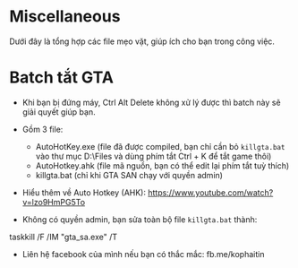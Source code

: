 # Miscellaneous
Dưới đây là tổng hợp các file mẹo vặt, giúp ích cho bạn trong công việc.

# Batch tắt GTA

- Khi bạn bị đứng máy, Ctrl Alt Delete không xử lý được thì batch này sẽ giải quyết giúp bạn.
- Gồm 3 file: 
	+ AutoHotKey.exe (file đã được compiled, bạn chỉ cần bỏ `killgta.bat` vào thư mục D:\Files và dùng phím tắt Ctrl + K để tắt game thôi)
	+ AutoHotkey.ahk (file mã nguồn, bạn có thể edit lại phím tắt tuỳ thích)
	+ killgta.bat (chỉ khi GTA SAN chạy với quyền admin)

- Hiểu thêm về Auto Hotkey (AHK): https://www.youtube.com/watch?v=lzo9HmPG5To
- Không có quyền admin, bạn sửa toàn bộ file `killgta.bat` thành:

taskkill /F /IM "gta_sa.exe" /T

- Liên hệ facebook của mình nếu bạn có thắc mắc: fb.me/kophaitin
